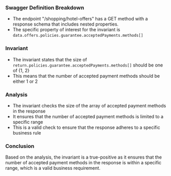 ### Swagger Definition Breakdown
- The endpoint "/shopping/hotel-offers" has a GET method with a response schema that includes nested properties.
- The specific property of interest for the invariant is `data.offers.policies.guarantee.acceptedPayments.methods[]`

### Invariant
- The invariant states that the size of `return.policies.guarantee.acceptedPayments.methods[]` should be one of {1, 2}
- This means that the number of accepted payment methods should be either 1 or 2

### Analysis
- The invariant checks the size of the array of accepted payment methods in the response
- It ensures that the number of accepted payment methods is limited to a specific range
- This is a valid check to ensure that the response adheres to a specific business rule

### Conclusion
Based on the analysis, the invariant is a true-positive as it ensures that the number of accepted payment methods in the response is within a specific range, which is a valid business requirement.
